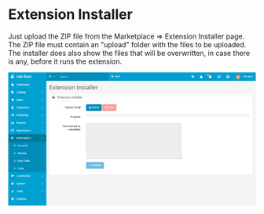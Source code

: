 Extension Installer
=============

Just upload the ZIP file from the Marketplace => Extension Installer page. The ZIP file must contain an "upload" folder with the files to be uploaded. The installer does also show the files that will be overwritten, in case there is any, before it runs the extension.

![Extension Installer](_images/extension-installer.png)